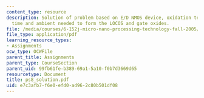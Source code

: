 ```yaml
---
content_type: resource
description: Solution of problem based on E/D NMOS device, oxidation temperature,
  time and ambient needed to form the LOCOS and gate oxides.
file: /media/courses/6-152j-micro-nano-processing-technology-fall-2005/e7c3afb7f6e0efd0ad962c80b501df08_ps8_solution.pdf
file_type: application/pdf
learning_resource_types:
- Assignments
ocw_type: OCWFile
parent_title: Assignments
parent_type: CourseSection
parent_uid: 99fb61fe-b389-69a1-5a10-f0b7d3669d65
resourcetype: Document
title: ps8_solution.pdf
uid: e7c3afb7-f6e0-efd0-ad96-2c80b501df08
---
```

